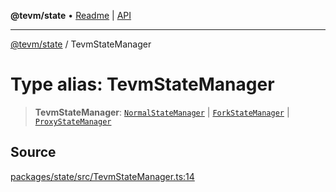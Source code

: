 **@tevm/state** • [Readme](../README.md) \| [API](../globals.md)

***

[@tevm/state](../README.md) / TevmStateManager

# Type alias: TevmStateManager

> **TevmStateManager**: [`NormalStateManager`](../classes/NormalStateManager.md) \| [`ForkStateManager`](../classes/ForkStateManager.md) \| [`ProxyStateManager`](../classes/ProxyStateManager.md)

## Source

[packages/state/src/TevmStateManager.ts:14](https://github.com/evmts/tevm-monorepo/blob/main/packages/state/src/TevmStateManager.ts#L14)
